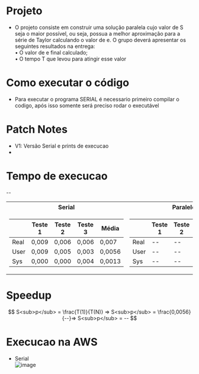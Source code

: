 # Projeto
- O projeto consiste em construir uma solução paralela cujo valor de S seja o maior possível, ou seja,
possua a melhor aproximação para a série de Taylor calculando o valor de e. O grupo deverá
apresentar os seguintes resultados na entrega: <br>
• O valor de e final calculado;<br>
• O tempo T que levou para atingir esse valor <br>

# Como executar o código
- Para executar o programa SERIAL é necessario primeiro compilar o codigo, após isso somente será preciso rodar o executável
# Patch Notes
- V1: Versão Serial e prints de execucao
-
# Tempo de execucao
--
<table>
<tr><th>Serial </th><th>Paralelo</th></tr>
<tr><td>

|&nbsp;|Teste 1|Teste 2|Teste 3|Média| 
|--|--|--|--|--|
|Real|0,009|0,006|0,006|0,007|
|User|0,009|0,005|0,003|0,0056|
|Sys|0,000|0,000|0,004|0,0013|
  
</td><td>

|&nbsp;|Teste 1|Teste 2|Teste 3|Média| 
|--|--|--|--|--|
|Real|--|--|--|--|
|User|--|--|--|--|
|Sys|--|--|--|--|
  
</td></tr> </table>

# Speedup

$$
S<sub>p</sub> = \frac{T(1)}{T(N)} => S<sub>p</sub> = \frac{0,0056}{--}=> S<sub>p</sub> = --
$$

# Execucao na AWS
- Serial <br>
![image](https://user-images.githubusercontent.com/83303272/234407369-d955ad73-19cb-4169-9a94-5a76e0c8a231.png)

